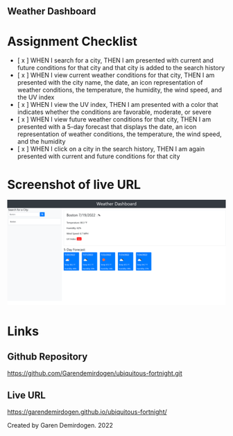 ## Weather Dashboard

# Assignment Checklist

- [ x ] WHEN I search for a city, THEN I am presented with current and future conditions for that city and that city is added to the search history
- [ x ] WHEN I view current weather conditions for that city, THEN I am presented with the city name, the date, an icon representation of weather conditions, the temperature, the humidity, the wind speed, and the UV index
- [ x ] WHEN I view the UV index, THEN I am presented with a color that indicates whether the conditions are favorable, moderate, or severe
- [ x ] WHEN I view future weather conditions for that city, THEN I am presented with a 5-day forecast that displays the date, an icon representation of weather conditions, the temperature, the wind speed, and the humidity
- [ x ] WHEN I click on a city in the search history, THEN I am again presented with current and future conditions for that city

# Screenshot of live URL

![Screenshot-of-live-link](./images/Screenshot.png)

# Links

## Github Repository

https://github.com/Garendemirdogen/ubiquitous-fortnight.git

## Live URL

https://garendemirdogen.github.io/ubiquitous-fortnight/

Created by Garen Demirdogen. 2022
